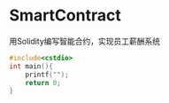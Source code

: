 # SmartContract
用Solidity编写智能合约，实现员工薪酬系统  
```C++
#include<cstdio>
int main(){
    printf("");
    return 0;
}
```

